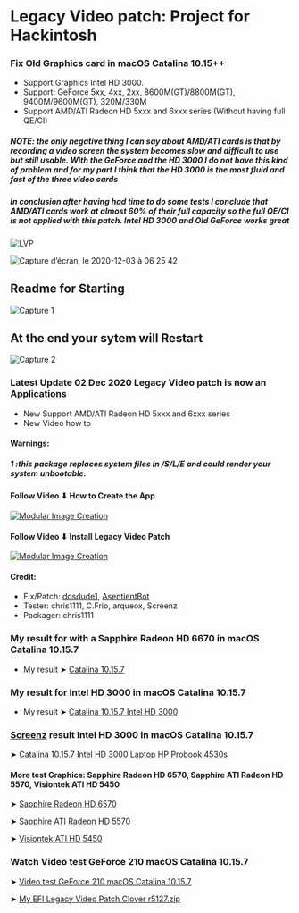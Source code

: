 # Legacy Video patch: Project for Hackintosh

### Fix Old Graphics card in macOS Catalina 10.15++
- Support Graphics Intel HD 3000.
- Support: GeForce 5xx, 4xx, 2xx, 8600M(GT)/8800M(GT), 9400M/9600M(GT), 320M/330M
- Support AMD/ATI Radeon HD 5xxx and 6xxx series (Without having full QE/CI)
##### NOTE: the only negative thing I can say about AMD/ATI cards is that by recording a video screen the system becomes slow and difficult to use but still usable. With the GeForce and the HD 3000 I do not have this kind of problem and for my part I think that the HD 3000 is the most fluid and fast of the three video cards

##### In conclusion after having had time to do some tests I conclude that AMD/ATI cards work at almost 60% of their full capacity so the full QE/CI is not applied with this patch. Intel HD 3000 and Old GeForce works great


![LVP](https://user-images.githubusercontent.com/6248794/100799527-37225b00-33f3-11eb-8623-58ffcf844761.png)

![Capture d’écran, le 2020-12-03 à 06 25 42](https://user-images.githubusercontent.com/6248794/101011171-828e5380-3530-11eb-93b9-aa48596ade38.png)

## Readme for Starting
![Capture 1](https://user-images.githubusercontent.com/6248794/101005612-e6178180-352e-11eb-839f-1f235479551b.png)
## At the end your sytem will Restart
![Capture 2](https://user-images.githubusercontent.com/6248794/101005619-e6178180-352e-11eb-8fc4-3975e701f945.png)

### Latest Update 02 Dec 2020 Legacy Video patch is now an Applications
- New Support AMD/ATI Radeon HD 5xxx and 6xxx series 
- New Video how to 

#### Warnings:
##### 1 :this package replaces system files in /S/L/E and could render your system unbootable.

#### Follow Video ⬇ How to Create the App
[![Modular Image Creation](https://user-images.githubusercontent.com/6248794/100969381-06c8e280-3501-11eb-9e11-ad9d734eff3a.png)](https://youtu.be/h18ie8uTulM)
#### Follow Video ⬇ Install Legacy Video Patch
[![Modular Image Creation](https://user-images.githubusercontent.com/6248794/100969381-06c8e280-3501-11eb-9e11-ad9d734eff3a.png)](https://youtu.be/pP-j-RxOths)


#### Credit:
- Fix/Patch: [dosdude1](https://forums.macrumors.com/members/dosdude1.669685/), [AsentientBot](https://forums.macrumors.com/members/asentientbot.1135186/)
- Tester: chris1111, C.Frio, arqueox, Screenz
- Packager: chris1111
### My result for with a Sapphire Radeon HD 6670 in macOS Catalina 10.15.7 
- My result ➤ [Catalina 10.15.7](https://user-images.githubusercontent.com/6248794/100957292-2d2e5400-34e8-11eb-9c11-540086f8c2e2.png) 

### My result for Intel HD 3000 in macOS Catalina 10.15.7 
- My result  ➤ [Catalina 10.15.7 Intel HD 3000](https://user-images.githubusercontent.com/6248794/96388452-de666e00-1176-11eb-913a-578bef22c7fa.png)

 ### [Screenz](https://www.hackintosh-montreal.com/u31) result Intel HD 3000 in macOS Catalina 10.15.7 
 ➤ [Catalina 10.15.7 Intel HD 3000 Laptop HP Probook 4530s](https://i87.servimg.com/u/f87/17/99/48/98/captur16.jpg)
 
#### More test Graphics: Sapphire Radeon HD 6570, Sapphire ATI Radeon HD 5570, Visiontek ATI HD 5450
➤ [Sapphire Radeon HD 6570](https://user-images.githubusercontent.com/6248794/101048698-d741c680-3550-11eb-8467-23d0a58b6af1.png)

➤ [Sapphire ATI Radeon HD 5570](https://user-images.githubusercontent.com/6248794/101048699-d7da5d00-3550-11eb-9f32-f1f27244279d.png)

➤ [Visiontek ATI HD 5450](https://user-images.githubusercontent.com/6248794/101048691-d6a93000-3550-11eb-9bc6-a43a375e6fbc.png)


### Watch Video test GeForce 210 macOS Catalina 10.15.7
➤ [Video test GeForce 210 macOS Catalina 10.15.7](https://youtu.be/4UGjlWMcCfs)

➤ [My EFI Legacy Video Patch Clover r5127.zip](https://github.com/chris1111/Legacy-Video-patch/files/5635914/EFI.Legacy.Video.Patch.Clover.r5127.zip)

